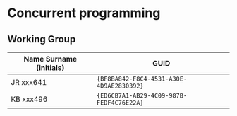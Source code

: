 # Concurrent programming

## Working Group

| Name Surname (initials) | GUID                                     |
| ----------------------- | ---------------------------------------- |
| JR xxx641               | `{BF8BA842-F8C4-4531-A30E-4D9AE2830392}` |
| KB xxx496               | `{ED6CB7A1-AB29-4C09-987B-FEDF4C76E22A}` |
